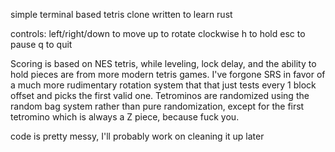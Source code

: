 simple terminal based tetris clone written to learn rust

controls:
left/right/down to move
up to rotate clockwise
h to hold
esc to pause
q to quit

Scoring is based on NES tetris, while leveling, lock delay, and the ability to hold pieces are from more modern tetris games. 
I've forgone SRS in favor of a much more rudimentary rotation system that that just tests every 1 block offset and picks the first valid one.
Tetrominos are randomized using the random bag system rather than pure randomization, except for the first tetromino which is always a Z piece, because fuck you.



code is pretty messy, I'll probably work on cleaning it up later
